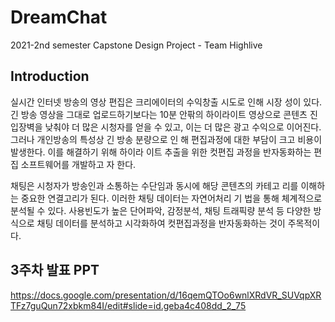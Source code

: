 # DreamChat
2021-2nd semester Capstone Design Project - Team Highlive

## Introduction
실시간 인터넷 방송의 영상 편집은 크리에이터의 수익창출 시도로 인해 시장
성이 있다. 긴 방송 영상을 그대로 업로드하기보다는 10분 안팎의 하이라이트
영상으로 콘텐츠 진입장벽을 낮춰야 더 많은 시청자를 얻을 수 있고, 이는 더
많은 광고 수익으로 이어진다. 그러나 개인방송의 특성상 긴 방송 분량으로 인
해 편집과정에 대한 부담이 크고 비용이 발생한다. 이를 해결하기 위해 하이라
이트 추출을 위한 컷편집 과정을 반자동화하는 편집 소프트웨어를 개발하고
자 한다.

채팅은 시청자가 방송인과 소통하는 수단임과 동시에 해당 콘텐츠의 카테고
리를 이해하는 중요한 연결고리가 된다. 이러한 채팅 데이터는 자연어처리 기
법을 통해 체계적으로 분석될 수 있다. 사용빈도가 높은 단어파악, 감정분석,
채팅 트래픽량 분석 등 다양한 방식으로 채팅 데이터를 분석하고 시각화하여
컷편집과정을 반자동화하는 것이 주목적이다.

## 3주차 발표 PPT
https://docs.google.com/presentation/d/16qemQTOo6wnlXRdVR_SUVqpXRTFz7guQun72xbkm84I/edit#slide=id.geba4c408dd_2_75
